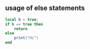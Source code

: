 ## usage of else statements
```lua
local b = true;
if b == true then
    return
else 
    print("Hi")
end
```